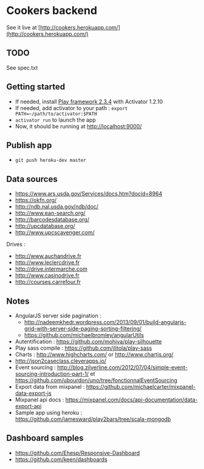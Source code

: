 # Cookers backend

See it live at [http://cookers.herokuapp.com/](http://cookers.herokuapp.com/)

## TODO

See spec.txt

## Getting started

- If needed, install [Play framework 2.3.4](https://www.playframework.com/download) with Activator 1.2.10
- If needed, add activator to your path : `export PATH=~/path/to/activator:$PATH`
- `activator run` to launch the app
- Now, it should be running at [http://localhost:9000/](http://localhost:9000/)

## Publish app

- `git push heroku-dev master`

## Data sources

- https://www.ars.usda.gov/Services/docs.htm?docid=8964
- https://okfn.org/
- http://ndb.nal.usda.gov/ndb/doc/
- http://www.ean-search.org/
- http://barcodesdatabase.org/
- http://upcdatabase.org/
- http://www.upcscavenger.com/

Drives :

- http://www.auchandrive.fr
- http://www.leclercdrive.fr
- http://drive.intermarche.com
- http://www.casinodrive.fr
- http://courses.carrefour.fr

## Notes

- AngularJS server side pagination :
    - http://nadeemkhedr.wordpress.com/2013/09/01/build-angularjs-grid-with-server-side-paging-sorting-filtering/
    - https://github.com/michaelbromley/angularUtils
- Autentification : https://github.com/mohiva/play-silhouette
- Play sass compile : https://github.com/jlitola/play-sass
- Charts : http://www.highcharts.com/ or http://www.chartjs.org/
- http://json2caseclass.cleverapps.io/
- Event sourcing : http://blog.zilverline.com/2012/07/04/simple-event-sourcing-introduction-part-1/ et https://github.com/ubourdon/uno/tree/fonctionnalEventSourcing
- Export data from mixpanel : https://github.com/michaelcarter/mixpanel-data-export-js
- Mixpanel api docs : https://mixpanel.com/docs/api-documentation/data-export-api
- Sample app using heroku : https://github.com/jamesward/play2bars/tree/scala-mongodb

## Dashboard samples

- https://github.com/Ehesp/Responsive-Dashboard
- https://github.com/keen/dashboards
